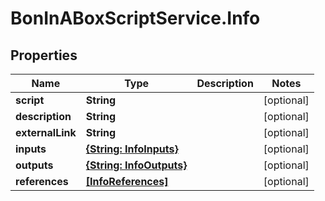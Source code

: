 # BonInABoxScriptService.Info

## Properties

Name | Type | Description | Notes
------------ | ------------- | ------------- | -------------
**script** | **String** |  | [optional] 
**description** | **String** |  | [optional] 
**externalLink** | **String** |  | [optional] 
**inputs** | [**{String: InfoInputs}**](InfoInputs.md) |  | [optional] 
**outputs** | [**{String: InfoOutputs}**](InfoOutputs.md) |  | [optional] 
**references** | [**[InfoReferences]**](InfoReferences.md) |  | [optional] 


